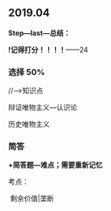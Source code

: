 ## 2019.04

**Step—last—总结：**

**!记得打分！！！！**——24



### 选择 50%

//——>知识点

辩证唯物主义—认识论

历史唯物主义



### 简答

**+简答题—难点；需要重新记忆**

考点：

​	剩余价值|垄断

​	

